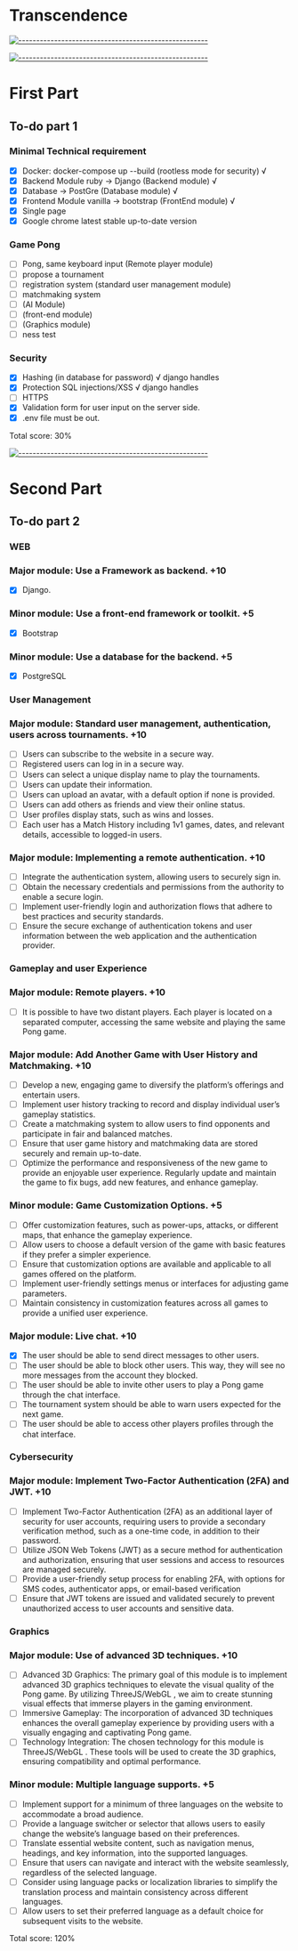 # Transcendence

[![-----------------------------------------------------](
https://raw.githubusercontent.com/andreasbm/readme/master/assets/lines/aqua.png)](https://github.com/alpardayalman?tab=repositories)



[![-----------------------------------------------------](
https://raw.githubusercontent.com/andreasbm/readme/master/assets/lines/aqua.png)](https://github.com/alpardayalman?tab=repositories)

# First Part #
## To-do part 1 ##
### Minimal Technical requirement
- [x] Docker: docker-compose up --build (rootless mode for security) √
- [x] Backend Module ruby -> Django (Backend module) √
- [x] Database -> PostGre (Database module) √
- [x] Frontend Module vanilla -> bootstrap (FrontEnd module) √
- [x] Single page
- [x] Google chrome latest stable up-to-date version
### Game Pong
- [ ] Pong, same keyboard input (Remote player module)
- [ ] propose a tournament
- [ ] registration system (standard user management module)
- [ ] matchmaking system
- [ ] (AI Module)
- [ ] (front-end module)
- [ ] (Graphics module)
- [ ] ness test
### Security
- [x] Hashing (in database for password) √ django handles
- [x] Protection SQL injections/XSS √ django handles
- [ ] HTTPS
- [x] Validation form for user input on the server side.
- [x] .env file must be out.

Total score: 30%

[![-----------------------------------------------------](
https://raw.githubusercontent.com/andreasbm/readme/master/assets/lines/aqua.png)](https://github.com/alpardayalman?tab=repositories)


# Second Part #
## To-do part 2
### WEB #
### Major module: Use a Framework as backend. +10
- [x] Django.
### Minor module: Use a front-end framework or toolkit. +5
- [x] Bootstrap
### Minor module: Use a database for the backend. +5
- [x] PostgreSQL
### User Management #
### Major module: Standard user management, authentication, users across tournaments. +10
- [ ] Users can subscribe to the website in a secure way.
- [ ] Registered users can log in in a secure way.
- [ ] Users can select a unique display name to play the tournaments.
- [ ] Users can update their information.
- [ ] Users can upload an avatar, with a default option if none is provided.
- [ ] Users can add others as friends and view their online status.
- [ ] User profiles display stats, such as wins and losses.
- [ ] Each user has a Match History including 1v1 games, dates, and relevant details, accessible to logged-in users.
### Major module: Implementing a remote authentication. +10
- [ ] Integrate the authentication system, allowing users to securely sign in.
- [ ] Obtain the necessary credentials and permissions from the authority to enable a secure login.
- [ ] Implement user-friendly login and authorization flows that adhere to best practices and security standards.
- [ ] Ensure the secure exchange of authentication tokens and user information between the web application and the authentication provider.
### Gameplay and user Experience #
### Major module: Remote players. +10
- [ ] It is possible to have two distant players. Each player is located on a separated computer, accessing the same website and playing the same Pong game.
### Major module: Add Another Game with User History and Matchmaking. +10
- [ ] Develop a new, engaging game to diversify the platform’s offerings and entertain users.
- [ ] Implement user history tracking to record and display individual user’s gameplay statistics.
- [ ] Create a matchmaking system to allow users to find opponents and participate in fair and balanced matches.
- [ ] Ensure that user game history and matchmaking data are stored securely and remain up-to-date.
- [ ] Optimize the performance and responsiveness of the new game to provide an enjoyable user experience. Regularly update and maintain the game to fix bugs, add new features, and enhance gameplay.
### Minor module: Game Customization Options. +5
- [ ] Offer customization features, such as power-ups, attacks, or different maps, that enhance the gameplay experience.
- [ ] Allow users to choose a default version of the game with basic features if they prefer a simpler experience.
- [ ] Ensure that customization options are available and applicable to all games offered on the platform.
- [ ] Implement user-friendly settings menus or interfaces for adjusting game parameters.
- [ ] Maintain consistency in customization features across all games to provide a unified user experience.
### Major module: Live chat. +10
- [x] The user should be able to send direct messages to other users.
- [ ] The user should be able to block other users. This way, they will see no more messages from the account they blocked.
- [ ] The user should be able to invite other users to play a Pong game through the chat interface.
- [ ] The tournament system should be able to warn users expected for the next game.
- [ ] The user should be able to access other players profiles through the chat interface.
### Cybersecurity #
### Major module: Implement Two-Factor Authentication (2FA) and JWT. +10
- [ ] Implement Two-Factor Authentication (2FA) as an additional layer of security for user accounts, requiring users to provide a secondary verification method, such as a one-time code, in addition to their password.
- [ ] Utilize JSON Web Tokens (JWT) as a secure method for authentication and authorization, ensuring that user sessions and access to resources are managed securely.
- [ ] Provide a user-friendly setup process for enabling 2FA, with options for SMS codes, authenticator apps, or email-based verification
- [ ] Ensure that JWT tokens are issued and validated securely to prevent unauthorized access to user accounts and sensitive data.

### Graphics #
### Major module: Use of advanced 3D techniques. +10

- [ ] Advanced 3D Graphics: The primary goal of this module is to implement advanced 3D graphics techniques to elevate the visual quality of the Pong game. By utilizing ThreeJS/WebGL , we aim to create stunning visual effects that immerse players in the gaming environment.
- [ ] Immersive Gameplay: The incorporation of advanced 3D techniques enhances the overall gameplay experience by providing users with a visually engaging and captivating Pong game.
- [ ] Technology Integration: The chosen technology for this module is ThreeJS/WebGL . These tools will be used to create the 3D graphics, ensuring compatibility and optimal performance.
### Minor module: Multiple language supports. +5
- [ ] Implement support for a minimum of three languages on the website to accommodate a broad audience.
- [ ] Provide a language switcher or selector that allows users to easily change the website’s language based on their preferences.
- [ ] Translate essential website content, such as navigation menus, headings, and key information, into the supported languages.
- [ ] Ensure that users can navigate and interact with the website seamlessly, regardless of the selected language.
- [ ] Consider using language packs or localization libraries to simplify the translation process and maintain consistency across different languages.
- [ ] Allow users to set their preferred language as a default choice for subsequent visits to the website.

Total score: 120%

